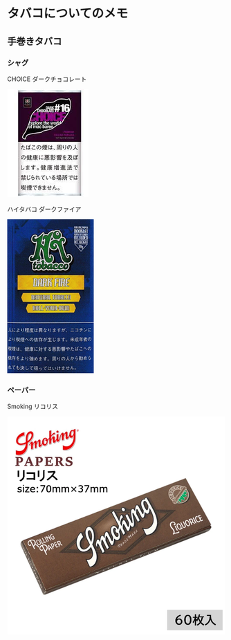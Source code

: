 # タバコについてのメモ

## 手巻きタバコ

### シャグ

CHOICE ダークチョコレート

![CHOICE ダークチョコレート](../images/cigger/CHOICE_DARKCHOCO.jpeg "CHOICE ダークチョコレート")

ハイタバコ ダークファイア

![ハイタバコ ダークファイア](../images/cigger/Hi_Tabacco_DarkFire.png "ハイタバコ ダークファイア")

### ペーパー

Smoking リコリス

![Smoking リコリス](../images/cigger/Smoking_Liquorice.webp "Smoking リコリス")
